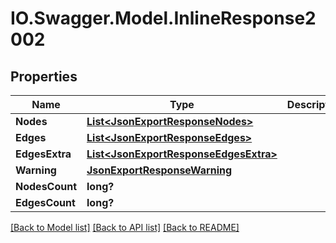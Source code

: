 # IO.Swagger.Model.InlineResponse2002
## Properties

Name | Type | Description | Notes
------------ | ------------- | ------------- | -------------
**Nodes** | [**List&lt;JsonExportResponseNodes&gt;**](JsonExportResponseNodes.md) |  | [optional] 
**Edges** | [**List&lt;JsonExportResponseEdges&gt;**](JsonExportResponseEdges.md) |  | [optional] 
**EdgesExtra** | [**List&lt;JsonExportResponseEdgesExtra&gt;**](JsonExportResponseEdgesExtra.md) |  | [optional] 
**Warning** | [**JsonExportResponseWarning**](JsonExportResponseWarning.md) |  | [optional] 
**NodesCount** | **long?** |  | [optional] 
**EdgesCount** | **long?** |  | [optional] 

[[Back to Model list]](../README.md#documentation-for-models) [[Back to API list]](../README.md#documentation-for-api-endpoints) [[Back to README]](../README.md)

